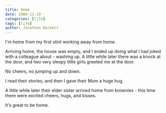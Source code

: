 ```yaml
---
title: Home
date: 2009-11-19
categories: [life]
tags: [life]
author: Jonathan Beckett
---
```


I'm home from my first stint working away from home.

Arriving home, the house was empty, and I ended up doing what I had joked with a colleague about - washing up. A little while later there was a knock at the door, and two very sleepy little girls greeted me at the door.

No cheers, no jumping up and down.

I read their stories, and then I gave their Mum a huge hug.

A little while later their elder sister arrived home from brownies - this time there were excited cheers, hugs, and kisses.

It's great to be home.